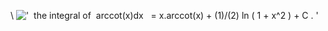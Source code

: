 \\
!['  the integral of  arccot(x)dx   = x.arccot(x) + (1)/(2) ln ( 1 + x\^2 ) + C . '](../dictionary/equation_images/3981.1..png)
